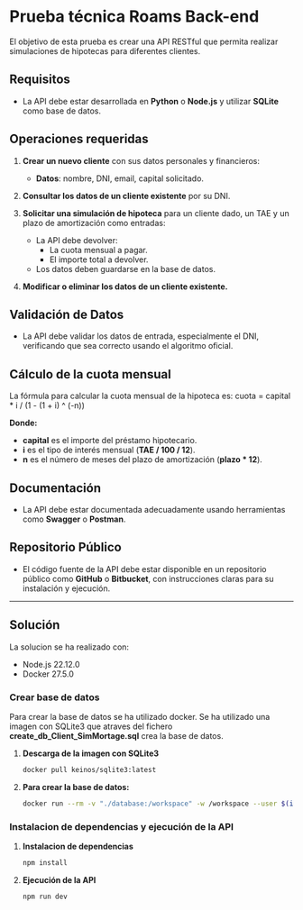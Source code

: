 # Prueba técnica Roams Back-end

El objetivo de esta prueba es crear una API RESTful que permita realizar simulaciones de hipotecas para diferentes clientes.

## Requisitos

- La API debe estar desarrollada en **Python** o **Node.js** y utilizar **SQLite** como base de datos.
  
## Operaciones requeridas

1. **Crear un nuevo cliente** con sus datos personales y financieros:
   - **Datos**: nombre, DNI, email, capital solicitado.
   
2. **Consultar los datos de un cliente existente** por su DNI.

3. **Solicitar una simulación de hipoteca** para un cliente dado, un TAE y un plazo de amortización como entradas:
   - La API debe devolver:
     - La cuota mensual a pagar.
     - El importe total a devolver.
   - Los datos deben guardarse en la base de datos.
   
4. **Modificar o eliminar los datos de un cliente existente.**

## Validación de Datos

- La API debe validar los datos de entrada, especialmente el DNI, verificando que sea correcto usando el algoritmo oficial.

## Cálculo de la cuota mensual
La fórmula para calcular la cuota mensual de la hipoteca es:
cuota = capital * i / (1 - (1 + i) ^ (-n))

**Donde:**
- **capital** es el importe del préstamo hipotecario.
- **i** es el tipo de interés mensual (**TAE / 100 / 12**).
- **n** es el número de meses del plazo de amortización (**plazo * 12**).

## Documentación

- La API debe estar documentada adecuadamente usando herramientas como **Swagger** o **Postman**.

## Repositorio Público

- El código fuente de la API debe estar disponible en un repositorio público como **GitHub** o **Bitbucket**, con instrucciones claras para su instalación y ejecución.

---

## Solución

La solucion se ha realizado con: 
- Node.js 22.12.0
- Docker 27.5.0

### Crear base de datos

Para crear la base de datos se ha utilizado docker. Se ha utilizado una imagen con SQLite3 que atraves del fichero **create_db_Client_SimMortage.sql** crea la base de datos.

1. **Descarga de la imagen con SQLite3**
    ```bash
    docker pull keinos/sqlite3:latest

2. **Para crear la base de datos:**
   ```bash
   docker run --rm -v "./database:/workspace" -w /workspace --user $(id -u):$(id -g) keinos/sqlite3 sqlite3 -cmd ".read /workspace/create_db_Client_SimMortage.sql"

### Instalacion de dependencias y ejecución de la API

1. **Instalacion de dependencias**
    ```bash
    npm install

2. **Ejecución de la API**
    ```bash
    npm run dev